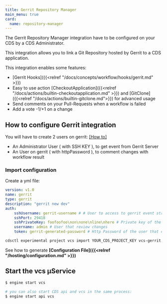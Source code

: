 ```yaml
---
title: Gerrit Repository Manager
main_menu: true
card: 
  name: repository-manager
---
```


The Gerrit Repository Manager integration have to be configured on your CDS by a CDS Administrator.

This integration allows you to link a Git Repository hosted by Gerrit
to a CDS application.

This integration enables some features:

 - [Gerrit Hooks]({{<relref "/docs/concepts/workflow/hooks/gerrit.md" >}})
 - Easy to use action [CheckoutApplication]({{<relref "/docs/actions/builtin-checkoutapplication.md" >}}) and [GitClone]({{<relref "/docs/actions/builtin-gitclone.md">}}) for advanced usage
 - Send comments on your Pull-Requests when a workflow is failed
 - Add a vote -1/+1 on a change

## How to configure Gerrit integration

You will have to create 2 users on gerrit: <a href="https://gerrit-review.googlesource.com/Documentation/cmd-create-account.html" target="_blank">[How to]</a>

 - An Administrator User ( with SSH KEY ), to get event from Gerrit Server
 - An User on gerrit ( with httpPassword ), to comment changes with workflow result
 


### Import configuration

Create a yml file:

```yaml
version: v1.0
name: gerrit
type: gerrit
description: "gerrit new dev"
auth:
    sshUsername: gerrit-username # # User to access to gerrit event stream
    sshPort: 29418
    sshPrivateKey: foofoofoo\non\none\nline\nhere # Private key of the user who access to gerrit event stream
    username: admin # User that review changes
    token: gerrit-generated-password # Http Password of the user that comment changes
```

```sh
cdsctl experimental project vcs import YOUR_CDS_PROJECT_KEY vcs-gerrit.yml
```

See how to generate **[Configuration File]({{<relref "/hosting/configuration.md" >}})**

## Start the vcs µService

```bash
$ engine start vcs

# you can also start CDS api and vcs in the same process:
$ engine start api vcs
```
